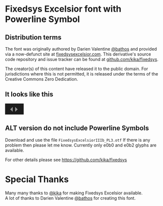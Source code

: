 # Fixedsys Excelsior font with Powerline Symbol

## Distribution terms

The font was originally authored by Darien Valentine [@bathos](https://github.com/bathos) and provided via a now-defunct site at [fixedsysexcelsior.com](http://www.fixedsysexcelsior.com). This derivative's source code repository and issue tracker can be found at [github.com/kika/fixedsys](https://github.com/kika/fixedsys/).

The creator(s) of this content have released it to the public domain. For jurisdictions where this is not permitted, it is released under the terms of the Creative Commons Zero Dedication.

## It looks like this
<img src="./images/pl.png" />

## ALT version do not include Powerline Symbols
Download and use the file `FixedsysExcelsiorIIIb_PL3.otf`
If there is any problem then please let me know.
Currently only e0b0 and e0b2 glyphs are available.

For other details please see https://github.com/kika/fixedsys

# Special Thanks
Many many thanks to [@kika](https://github.com/kika) for making Fixedsys Excelsior available.\
A lot of thanks to Darien Valentine [@bathos](https://github.com/bathos) for creating this font.
